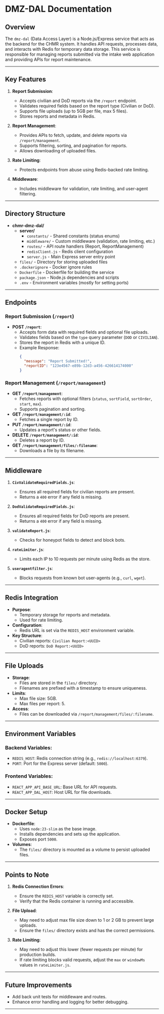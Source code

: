 # DMZ-DAL Documentation

## Overview
The `dmz-dal` (Data Access Layer) is a Node.js/Express service that acts as the backend for the CHMR system. It handles API requests, processes data, and interacts with Redis for temporary data storage. This service is responsible for managing reports submitted via the intake web application and providing APIs for report maintenance.

---

## Key Features
1. **Report Submission**:
   - Accepts civilian and DoD reports via the `/report` endpoint.
   - Validates required fields based on the report type (Civilian or DoD).
   - Supports file uploads (up to 5GB per file, max 5 files).
   - Stores reports and metadata in Redis.

2. **Report Management**:
   - Provides APIs to fetch, update, and delete reports via `/report/management`.
   - Supports filtering, sorting, and pagination for reports.
   - Allows downloading of uploaded files.

3. **Rate Limiting**:
   - Protects endpoints from abuse using Redis-backed rate limiting.

4. **Middleware**:
   - Includes middleware for validation, rate limiting, and user-agent filtering.

---

## Directory Structure

- **chmr-dmz-dal/**
  - **server/**
    - `constants/` - Shared constants (status enums)
    - `middleware/` - Custom middleware (validation, rate limiting, etc.)
    - `routes/` - API route handlers (Report, ReportManagement)
    - `redisClient.js` - Redis client configuration
    - `server.js` - Main Express server entry point
  - `files/` - Directory for storing uploaded files
  - `.dockerignore` - Docker ignore rules
  - `Dockerfile` - Dockerfile for building the service
  - `package.json` - Node.js dependencies and scripts
  - `.env` - Environment variables (mostly for setting ports)

---

## Endpoints

### Report Submission (`/report`)
- **POST `/report`**:
  - Accepts form data with required fields and optional file uploads.
  - Validates fields based on the `type` query parameter (`DOD` or `CIVILIAN`).
  - Stores the report in Redis with a unique ID.
  - Example Response:
    ```json
    {
      "message": "Report Submitted!",
      "reportID": "123e4567-e89b-12d3-a456-426614174000"
    }
    ```

### Report Management (`/report/management`)
- **GET `/report/management`**:
  - Fetches reports with optional filters (`status`, `sortField`, `sortOrder`, `start`, `max`).
  - Supports pagination and sorting.
- **GET `/report/management/:id`**:
  - Fetches a single report by ID.
- **PUT `/report/management/:id`**:
  - Updates a report's status or other fields.
- **DELETE `/report/management/:id`**:
  - Deletes a report by ID.
- **GET `/report/management/files/:filename`**:
  - Downloads a file by its filename.

---

## Middleware

1. **`CivValidateRequiredFields.js`**:
   - Ensures all required fields for civilian reports are present.
   - Returns a `400` error if any field is missing.

2. **`DodValidateRequiredFields.js`**:
   - Ensures all required fields for DoD reports are present.
   - Returns a `400` error if any field is missing.

3. **`validateReport.js`**:
   - Checks for honeypot fields to detect and block bots.

4. **`rateLimiter.js`**:
   - Limits each IP to 10 requests per minute using Redis as the store.

5. **`useragentfilter.js`**:
   - Blocks requests from known bot user-agents (e.g., `curl`, `wget`).

---

## Redis Integration

- **Purpose**:
  - Temporary storage for reports and metadata.
  - Used for rate limiting.
- **Configuration**:
  - Redis URL is set via the `REDIS_HOST` environment variable.
- **Key Structure**:
  - Civilian reports: `Civilian Report:<UUID>`
  - DoD reports: `DoD Report:<UUID>`

---

## File Uploads

- **Storage**:
  - Files are stored in the `files/` directory.
  - Filenames are prefixed with a timestamp to ensure uniqueness.
- **Limits**:
  - Max file size: 5GB.
  - Max files per report: 5.
- **Access**:
  - Files can be downloaded via `/report/management/files/:filename`.

---

## Environment Variables

### Backend Variables:
- `REDIS_HOST`: Redis connection string (e.g., `redis://localhost:6379`).
- `PORT`: Port for the Express server (default: `5000`).

### Frontend Variables:
- `REACT_APP_API_BASE_URL`: Base URL for API requests.
- `REACT_APP_DAL_HOST`: Host URL for file downloads.

---

## Docker Setup

- **Dockerfile**:
  - Uses `node:23-slim` as the base image.
  - Installs dependencies and sets up the application.
  - Exposes port `5000`.
- **Volumes**:
  - The `files/` directory is mounted as a volume to persist uploaded files.

---

## Points to Note

1. **Redis Connection Errors**:
   - Ensure the `REDIS_HOST` variable is correctly set.
   - Verify that the Redis container is running and accessible.

2. **File Upload**:
   - May need to adjust max file size down to 1 or 2 GB to prevent large uploads.
   - Ensure the `files/` directory exists and has the correct permissions.

3. **Rate Limiting**:
   - May need to adjust this lower (fewer requests per minute) for production builds.
   - If rate limiting blocks valid requests, adjust the `max` or `windowMs` values in `rateLimiter.js`.

---

## Future Improvements

- Add back unit tests for middleware and routes.
- Enhance error handling and logging for better debugging.

---